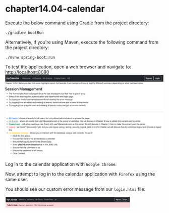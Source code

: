 # chapter14.04-calendar #

Execute the below command using Gradle from the project directory:

```shell
./gradlew bootRun
```

Alternatively, if you're using Maven, execute the following command from the project directory:

```shell
./mvnw spring-boot:run
```

To test the application, open a web browser and navigate to:
[http://localhost:8080](http://localhost:8080)
![img.png](docs/img.png)

Log in to the calendar application with `Google Chrome`. 

Now, attempt to log in to the calendar application with `Firefox` using the same user. 

You should see our custom error message from our `login.html` file:

![img.png](docs/img_1.png)


